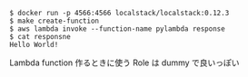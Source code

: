```
$ docker run -p 4566:4566 localstack/localstack:0.12.3
$ make create-function
$ aws lambda invoke --function-name pylambda response
$ cat responsne
Hello World!
```

Lambda function 作るときに使う Role は dummy で良いっぽい
